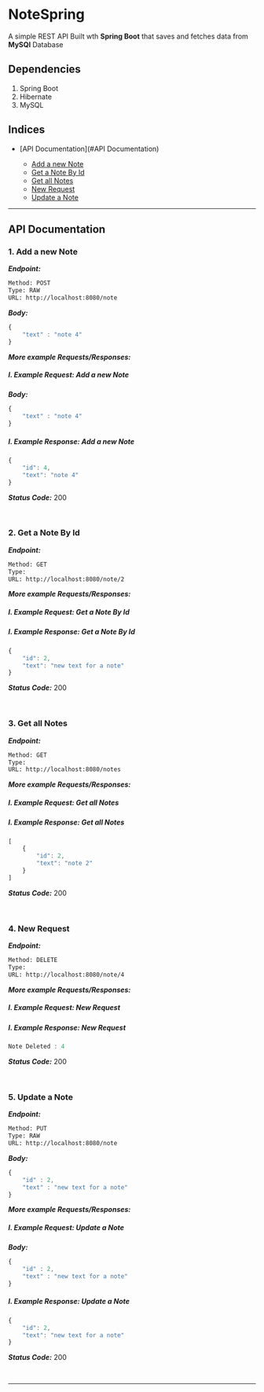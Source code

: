 
# NoteSpring

A simple REST API Built wth **Spring Boot** that saves and fetches data from **MySQl** Database

## Dependencies
1. Spring Boot
2. Hibernate
3. MySQL

## Indices

* [API Documentation](#API Documentation)

  * [Add a new Note](#1-add-a-new-note)
  * [Get a Note By Id](#2-get-a-note-by-id)
  * [Get all Notes](#3-get-all-notes)
  * [New Request](#4-new-request)
  * [Update a Note](#5-update-a-note)


--------


## API Documentation



### 1. Add a new Note



***Endpoint:***

```bash
Method: POST
Type: RAW
URL: http://localhost:8080/note
```



***Body:***

```js        
{
    "text" : "note 4"
}
```



***More example Requests/Responses:***


##### I. Example Request: Add a new Note



***Body:***

```js        
{
    "text" : "note 4"
}
```



##### I. Example Response: Add a new Note
```js
{
    "id": 4,
    "text": "note 4"
}
```


***Status Code:*** 200

<br>



### 2. Get a Note By Id



***Endpoint:***

```bash
Method: GET
Type: 
URL: http://localhost:8080/note/2
```



***More example Requests/Responses:***


##### I. Example Request: Get a Note By Id



##### I. Example Response: Get a Note By Id
```js
{
    "id": 2,
    "text": "new text for a note"
}
```


***Status Code:*** 200

<br>



### 3. Get all Notes



***Endpoint:***

```bash
Method: GET
Type: 
URL: http://localhost:8080/notes
```



***More example Requests/Responses:***


##### I. Example Request: Get all Notes



##### I. Example Response: Get all Notes
```js
[
    {
        "id": 2,
        "text": "note 2"
    }
]
```


***Status Code:*** 200

<br>



### 4. New Request



***Endpoint:***

```bash
Method: DELETE
Type: 
URL: http://localhost:8080/note/4
```



***More example Requests/Responses:***


##### I. Example Request: New Request



##### I. Example Response: New Request
```js
Note Deleted : 4
```


***Status Code:*** 200

<br>



### 5. Update a Note



***Endpoint:***

```bash
Method: PUT
Type: RAW
URL: http://localhost:8080/note
```



***Body:***

```js        
{
    "id" : 2,
    "text" : "new text for a note"
}
```



***More example Requests/Responses:***


##### I. Example Request: Update a Note



***Body:***

```js        
{
    "id" : 2,
    "text" : "new text for a note"
}
```



##### I. Example Response: Update a Note
```js
{
    "id": 2,
    "text": "new text for a note"
}
```


***Status Code:*** 200

<br>



---
